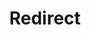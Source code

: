 ﻿---
layout: src/layouts/Redirect.astro
title: Redirect
redirect: https://yamldoc.liuyan.wang/docs/octopus-rest-api/octopus-cli/delete-releases
pubDate:  2023-01-01
navSearch: false
navSitemap: false
navMenu: false
---
